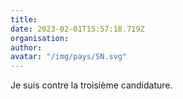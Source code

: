 ```yaml
---
title: 
date: 2023-02-01T15:57:18.719Z
organisation: 
author: 
avatar: "/img/pays/SN.svg"
---
```


Je suis contre la troisième candidature.